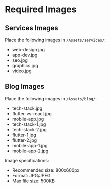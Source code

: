# Required Images

## Services Images
Place the following images in `/Assets/services/`:
- web-design.jpg
- app-dev.jpg
- seo.jpg
- graphics.jpg
- video.jpg

## Blog Images
Place the following images in `/Assets/blog/`:
- tech-stack.jpg
- flutter-vs-react.jpg
- mobile-app.jpg
- tech-stack-1.jpg
- tech-stack-2.jpg
- flutter-1.jpg
- flutter-2.jpg
- mobile-app-1.jpg
- mobile-app-2.jpg

Image specifications:
- Recommended size: 800x600px
- Format: JPG/JPEG
- Max file size: 500KB 